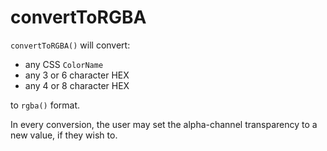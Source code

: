 # convertToRGBA
`convertToRGBA()` will convert:

 - any CSS `ColorName`
 - any 3 or 6 character HEX
 - any 4 or 8 character HEX
 
 to `rgba()` format.
 
 In every conversion, the user may set the alpha-channel transparency to a new value, if they wish to.
